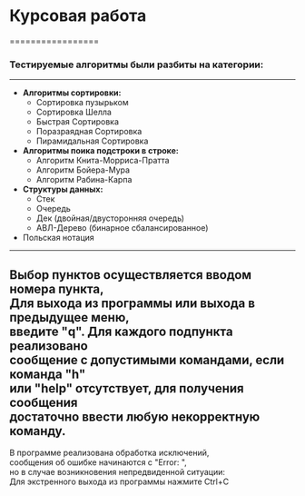 # Курсовая работа
=================
### Тестируемые алгоритмы были разбиты на категории:
---------------------------------------------------
- **Алгоритмы сортировки:**
  - Сортировка пузырьком
  - Сортировка Шелла
  - Быстрая Сортировка
  - Поразраядная Сортировка
  - Пирамидальная Сортировка
- **Алгоритмы поика подстроки в строке:**
  - Алгоритм Книта-Морриса-Пратта
  - Алгоритм Бойера-Мура
  - Алгоритм Рабина-Карпа
- **Структуры данных:**
  - Стек
  - Очередь
  - Дек (двойная/двусторонняя очередь)
  - АВЛ-Дерево (бинарное сбалансированное)
- Польская нотация
---
Выбор пунктов осуществляется вводом номера пункта,  
 Для выхода из программы или выхода в предыдущее меню,  
 введите "q". Для каждого подпункта реализовано  
 сообщение с допустимыми командами, если команда "h"  
 или "help" отсутствует, для получения сообщения  
 достаточно ввести любую некорректную команду.  
---
 В программе реализована обработка исключений,  
 сообщения об ошибке начинаются с "Error: ",  
 но в случае возникновения непредвиденной ситуации:  
 Для экстренного выхода из программы нажмите Ctrl+C  
